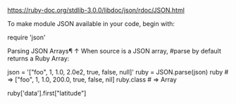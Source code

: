 https://ruby-doc.org/stdlib-3.0.0/libdoc/json/rdoc/JSON.html

To make module JSON available in your code, begin with:

require 'json'


Parsing JSON Arrays¶ ↑
When source is a JSON array, #parse by default returns a Ruby Array:

json = '["foo", 1, 1.0, 2.0e2, true, false, null]'
ruby = JSON.parse(json)
ruby # => ["foo", 1, 1.0, 200.0, true, false, nil]
ruby.class # => Array


ruby['data'].first["latitude"]